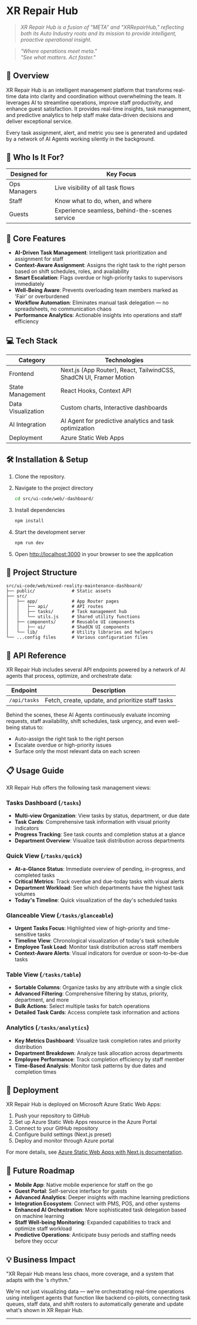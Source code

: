 # XR Repair Hub
> _XR Repair Hub is a fusion of "META" and "XRRepairHub," reflecting both its Auto Industry roots and its mission to provide intelligent, proactive operational insight._

> *"Where  operations meet meta."*  
> *"See what matters. Act faster."*


## 🌟 Overview

XR Repair Hub is an intelligent  management platform that transforms real-time  data into clarity and coordination without overwhelming the team. It leverages AI to streamline operations, improve staff productivity, and enhance guest satisfaction. It provides real-time insights, task management, and predictive analytics to help  staff make data-driven decisions and deliver exceptional service.

Every task assignment, alert, and metric you see is generated and updated by a network of AI Agents working silently in the background.

## 🎯 Who Is It For?

| Designed for | Key Focus |
| --- | --- |
| Ops Managers | Live visibility of all task flows |
| Staff | Know what to do, when, and where |
| Guests | Experience seamless, behind-the-scenes service |

## 🚀 Core Features

- **AI-Driven Task Management**: Intelligent task prioritization and assignment for  staff
- **Context-Aware Assignment**: Assigns the right task to the right person based on shift schedules, roles, and availability
- **Smart Escalation**: Flags overdue or high-priority tasks to supervisors immediately
- **Well-Being Aware**: Prevents overloading team members marked as 'Fair' or overburdened
- **Workflow Automation**: Eliminates manual task delegation — no spreadsheets, no communication chaos
- **Performance Analytics**: Actionable insights into  operations and staff efficiency

## 💻 Tech Stack

| Category | Technologies |
|----------|--------------|
| Frontend | Next.js (App Router), React, TailwindCSS, ShadCN UI, Framer Motion |
| State Management | React Hooks, Context API |
| Data Visualization | Custom charts, Interactive dashboards |
| AI Integration | AI Agent for predictive analytics and task optimization |
| Deployment | Azure Static Web Apps |

## 🛠️ Installation & Setup

1. Clone the repository.

2. Navigate to the project directory
   ```bash
   cd src/ui-code/web/-dashboard/
   ```

3. Install dependencies
   ```bash
   npm install
   ```

4. Start the development server
   ```bash
   npm run dev
   ```

5. Open [http://localhost:3000](http://localhost:3000) in your browser to see the application

## 📁 Project Structure

```
src/ui-code/web/mixed-reality-maintenance-dashboard/
├── public/              # Static assets
├── src/
│   ├── app/             # App Router pages
│   │   ├── api/         # API routes
│   │   ├── tasks/       # Task management hub
│   │   └── utils.js     # Shared utility functions
│   ├── components/      # Reusable UI components
│   │   ├── ui/          # ShadCN UI components
│   └── lib/             # Utility libraries and helpers
└── ...config files      # Various configuration files
```

## 🔌 API Reference

XR Repair Hub includes several API endpoints powered by a network of AI agents that process, optimize, and orchestrate data:

| Endpoint | Description |
|----------|-------------|
| `/api/tasks` | Fetch, create, update, and prioritize  staff tasks |

Behind the scenes, these AI Agents continuously evaluate incoming requests, staff availability, shift schedules, task urgency, and even well-being status to:
- Auto-assign the right task to the right person
- Escalate overdue or high-priority issues
- Surface only the most relevant data on each screen

## 📋 Usage Guide

XR Repair Hub offers the following task management views:

### Tasks Dashboard (`/tasks`)
- **Multi-view Organization**: View tasks by status, department, or due date
- **Task Cards**: Comprehensive task information with visual priority indicators
- **Progress Tracking**: See task counts and completion status at a glance
- **Department Overview**: Visualize task distribution across  departments

### Quick View (`/tasks/quick`)
- **At-a-Glance Status**: Immediate overview of pending, in-progress, and completed tasks
- **Critical Metrics**: Track overdue and due-today tasks with visual alerts
- **Department Workload**: See which departments have the highest task volumes
- **Today's Timeline**: Quick visualization of the day's scheduled tasks

### Glanceable View (`/tasks/glanceable`)
- **Urgent Tasks Focus**: Highlighted view of high-priority and time-sensitive tasks
- **Timeline View**: Chronological visualization of today's task schedule
- **Employee Task Load**: Monitor task distribution across staff members
- **Context-Aware Alerts**: Visual indicators for overdue or soon-to-be-due tasks

### Table View (`/tasks/table`)
- **Sortable Columns**: Organize tasks by any attribute with a single click
- **Advanced Filtering**: Comprehensive filtering by status, priority, department, and more
- **Bulk Actions**: Select multiple tasks for batch operations
- **Detailed Task Cards**: Access complete task information and actions

### Analytics (`/tasks/analytics`)
- **Key Metrics Dashboard**: Visualize task completion rates and priority distribution
- **Department Breakdown**: Analyze task allocation across  departments
- **Employee Performance**: Track completion efficiency by staff member
- **Time-Based Analysis**: Monitor task patterns by due dates and completion times

## 🚢 Deployment

XR Repair Hub is deployed on Microsoft Azure Static Web Apps:

1. Push your repository to GitHub
2. Set up Azure Static Web Apps resource in the Azure Portal
3. Connect to your GitHub repository
4. Configure build settings (Next.js preset)
5. Deploy and monitor through Azure portal

For more details, see [Azure Static Web Apps with Next.js documentation](https://learn.microsoft.com/en-us/azure/static-web-apps/deploy-nextjs).

## 🔮 Future Roadmap

- **Mobile App**: Native mobile experience for staff on the go
- **Guest Portal**: Self-service interface for guests
- **Advanced Analytics**: Deeper insights with machine learning predictions
- **Integration Ecosystem**: Connect with PMS, POS, and other  systems
- **Enhanced AI Orchestration**: More sophisticated task delegation based on machine learning
- **Staff Well-being Monitoring**: Expanded capabilities to track and optimize staff workload
- **Predictive Operations**: Anticipate busy periods and staffing needs before they occur

## 💡 Business Impact

"XR Repair Hub means less chaos, more coverage, and a system that adapts with the 's rhythm."

We're not just visualizing data — we're orchestrating real-time  operations using intelligent agents that function like backend co-pilots, connecting task queues, staff data, and shift rosters to automatically generate and update what's shown in XR Repair Hub.

---
